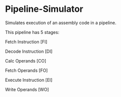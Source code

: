 # Pipeline-Simulator

Simulates execution of an assembly code in a pipeline.

This pipeline has 5 stages:

Fetch Instruction [FI]

Decode Instruction [DI]

Calc Operands [CO]

Fetch Operands [FO]

Execute Instruction [EI]

Write Operands [WO]
